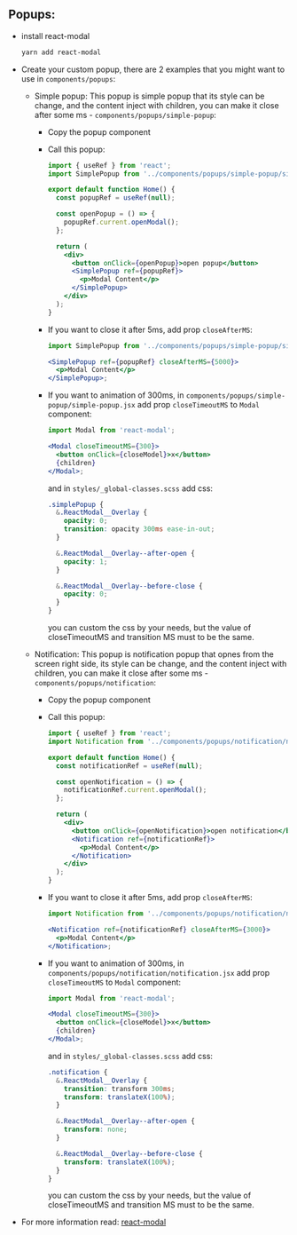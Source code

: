 ## Popups:

- install react-modal

  ```bash
  yarn add react-modal
  ```

- Create your custom popup, there are 2 examples that you might want to use in `components/popups`:

  - Simple popup: This popup is simple popup that its style can be change, and the content inject with children, you can make it close after some ms - `components/popups/simple-popup`:

    - Copy the popup component
    - Call this popup:

      ```jsx
      import { useRef } from 'react';
      import SimplePopup from '../components/popups/simple-popup/simple-popup';

      export default function Home() {
        const popupRef = useRef(null);

        const openPopup = () => {
          popupRef.current.openModal();
        };

        return (
          <div>
            <button onClick={openPopup}>open popup</button>
            <SimplePopup ref={popupRef}>
              <p>Modal Content</p>
            </SimplePopup>
          </div>
        );
      }
      ```

    - If you want to close it after 5ms, add prop `closeAfterMS`:

      ```jsx
      import SimplePopup from '../components/popups/simple-popup/simple-popup';

      <SimplePopup ref={popupRef} closeAfterMS={5000}>
        <p>Modal Content</p>
      </SimplePopup>;
      ```

    - If you want to animation of 300ms, in `components/popups/simple-popup/simple-popup.jsx` add prop `closeTimeoutMS` to `Modal` component:

      ```jsx
      import Modal from 'react-modal';

      <Modal closeTimeoutMS={300}>
        <button onClick={closeModel}>x</button>
        {children}
      </Modal>;
      ```

      and in `styles/_global-classes.scss` add css:

      ```scss
      .simplePopup {
        &.ReactModal__Overlay {
          opacity: 0;
          transition: opacity 300ms ease-in-out;
        }

        &.ReactModal__Overlay--after-open {
          opacity: 1;
        }

        &.ReactModal__Overlay--before-close {
          opacity: 0;
        }
      }
      ```

      you can custom the css by your needs, but the value of closeTimeoutMS and transition MS must to be the same.

  - Notification: This popup is notification popup that opnes from the screen right side, its style can be change, and the content inject with children, you can make it close after some ms - `components/popups/notification`:

    - Copy the popup component
    - Call this popup:

      ```jsx
      import { useRef } from 'react';
      import Notification from '../components/popups/notification/notification';

      export default function Home() {
        const notificationRef = useRef(null);

        const openNotification = () => {
          notificationRef.current.openModal();
        };

        return (
          <div>
            <button onClick={openNotification}>open notification</button>
            <Notification ref={notificationRef}>
              <p>Modal Content</p>
            </Notification>
          </div>
        );
      }
      ```

    - If you want to close it after 5ms, add prop `closeAfterMS`:

      ```jsx
      import Notification from '../components/popups/notification/notification';

      <Notification ref={notificationRef} closeAfterMS={3000}>
        <p>Modal Content</p>
      </Notification>;
      ```

    - If you want to animation of 300ms, in `components/popups/notification/notification.jsx` add prop `closeTimeoutMS` to `Modal` component:

      ```jsx
      import Modal from 'react-modal';

      <Modal closeTimeoutMS={300}>
        <button onClick={closeModel}>x</button>
        {children}
      </Modal>;
      ```

      and in `styles/_global-classes.scss` add css:

      ```scss
      .notification {
        &.ReactModal__Overlay {
          transition: transform 300ms;
          transform: translateX(100%);
        }

        &.ReactModal__Overlay--after-open {
          transform: none;
        }

        &.ReactModal__Overlay--before-close {
          transform: translateX(100%);
        }
      }
      ```

      you can custom the css by your needs, but the value of closeTimeoutMS and transition MS must to be the same.

- For more information read: [react-modal](http://reactcommunity.org/react-modal/)
